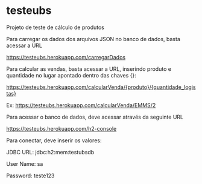 # testeubs
 Projeto de teste de cálculo de produtos

 Para carregar os dados dos arquivos JSON no banco de dados, basta acessar a URL
 
 https://testeubs.herokuapp.com/carregarDados

 
 Para calcular as vendas, basta acessar a URL, inserindo produto e quantidade no lugar apontado dentro das chaves {}:
  
 https://testeubs.herokuapp.com/calcularVenda/{produto}/{quantidade_logistas}
 
 Ex: https://testeubs.herokuapp.com/calcularVenda/EMMS/2


 Para acessar o banco de dados, deve acessar através da seguinte URL
  
 https://testeubs.herokuapp.com/h2-console
 
 Para conectar, deve inserir os valores:  
 
 JDBC URL: jdbc:h2:mem:testubsdb
 
 User Name: sa
 
 Password: teste123

 
